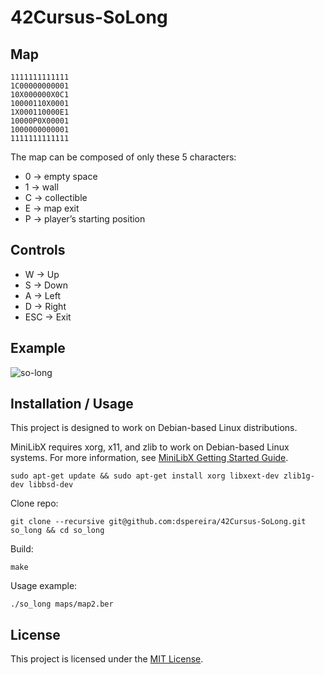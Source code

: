 # 42Cursus-SoLong

## Map
```
1111111111111
1C00000000001
10X000000X0C1
10000110X0001
1X000110000E1
10000P0X00001
1000000000001
1111111111111
```
The map can be composed of only these 5 characters:
- 0 -> empty space
- 1 -> wall
- C -> collectible
- E -> map exit
- P -> player’s starting position

## Controls
- W -> Up
- S -> Down
- A -> Left
- D -> Right
- ESC -> Exit

## Example
![so-long](https://github.com/user-attachments/assets/d5f77690-dceb-465c-9d9e-7ba2af4c2bf3)

## Installation / Usage
This project is designed to work on Debian-based Linux distributions.

MiniLibX requires xorg, x11, and zlib to work on Debian-based Linux systems. For more information, see [MiniLibX Getting Started Guide](https://harm-smits.github.io/42docs/libs/minilibx/getting_started.html).
```shell
sudo apt-get update && sudo apt-get install xorg libxext-dev zlib1g-dev libbsd-dev
```

Clone repo:
```shell
git clone --recursive git@github.com:dspereira/42Cursus-SoLong.git so_long && cd so_long
```

Build:
```shell
make
```

Usage example:
```shell
./so_long maps/map2.ber
```
## License
This project is licensed under the [MIT License](https://github.com/dspereira/42Cursus-SoLong/blob/main/LICENSE).
